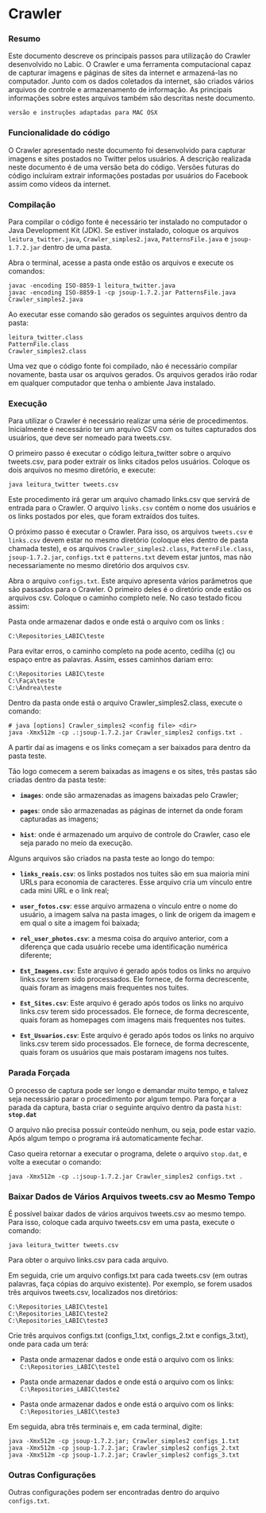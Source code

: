 Crawler
=======

### Resumo

Este documento descreve os principais passos para utilização do Crawler desenvolvido no Labic. O Crawler e uma ferramenta computacional capaz de capturar imagens e páginas de sites da internet e armazená-las no computador. Junto com  os dados coletados da internet, são criados vários arquivos de controle e armazenamento de informação. As principais informações sobre estes arquivos também são descritas neste documento.

```
versão e instruções adaptadas para MAC OSX
```

### Funcionalidade do código

O Crawler apresentado neste documento foi desenvolvido para capturar imagens e sites postados no Twitter pelos usuários. A descrição realizada neste documento é de uma versão beta do código. Versões futuras do código incluíram extrair informações postadas por usuários do Facebook assim como vídeos da internet.

### Compilação

Para compilar o código fonte é necessário ter instalado no computador o Java Development Kit (JDK). Se estiver instalado, coloque os arquivos `leitura_twitter.java`, `Crawler_simples2.java`, `PatternsFile.java` e `jsoup-1.7.2.jar` dentro de uma pasta.

Abra o terminal, acesse a pasta onde estão os arquivos e execute os comandos:

```
javac -encoding ISO-8859-1 leitura_twitter.java 
javac -encoding ISO-8859-1 -cp jsoup-1.7.2.jar PatternsFile.java Crawler_simples2.java 
```

Ao executar esse comando são gerados os seguintes arquivos dentro da pasta:

```
leitura_twitter.class
PatternFile.class
Crawler_simples2.class
```

Uma vez que o código fonte foi compilado, não é necessário compilar novamente, basta usar os arquivos gerados. Os arquivos gerados irão rodar em qualquer computador que tenha o ambiente Java instalado.

### Execução


Para utilizar o Crawler é necessário realizar uma série de procedimentos. Inicialmente é necessário ter um arquivo CSV com os tuites capturados dos usuários, que deve ser nomeado para tweets.csv.

O primeiro passo é executar o código leitura_twitter sobre o arquivo tweets.csv, para poder extrair os links citados pelos usuários. Coloque os dois arquivos no mesmo diretório, e execute:

```
java leitura_twitter tweets.csv
```

Este procedimento irá gerar um arquivo chamado links.csv que servirá de entrada para o Crawler. O arquivo `links.csv` contém o nome dos usuários e os links postados por eles, que foram extraídos dos tuites.

O próximo passo é executar o Crawler. Para isso, os arquivos `tweets.csv` e `links.csv` devem estar no mesmo diretório (coloque eles dentro de pasta chamada teste), e os arquivos `Crawler_simples2.class`, `PatternFile.class`,  `jsoup-1.7.2.jar`, `configs.txt` e `patterns.txt` devem estar juntos, mas não necessariamente no mesmo diretório dos arquivos csv.

Abra o arquivo `configs.txt`. Este arquivo apresenta vários parâmetros que são passados para o Crawler. O primeiro deles é o diretório onde estão os arquivos csv. Coloque o caminho completo nele. No caso testado ficou assim:

Pasta onde armazenar dados e onde está o arquivo com os links :

```
C:\Repositories_LABIC\teste
```

Para evitar erros, o caminho completo na pode acento, cedilha (ç) ou espaço entre as palavras. Assim, esses caminhos dariam erro:

```
C:\Repositories LABIC\teste
C:\Faça\teste
C:\Ándrea\teste
```

Dentro da pasta onde está o arquivo Crawler_simples2.class, execute o comando:

```
# java [options] Crawler_simples2 <config file> <dir>
java -Xmx512m -cp .:jsoup-1.7.2.jar Crawler_simples2 configs.txt .
```

A partir daí as imagens e os links começam a ser baixados para dentro da pasta teste.

Tão logo comecem a serem baixadas as imagens e os sites, três pastas são criadas dentro da pasta teste:

* **`images`**: onde são armazenadas as imagens baixadas pelo Crawler;

* **`pages`**: onde são armazenadas as páginas de internet da onde foram capturadas as imagens;

* **`hist`**: onde é armazenado um arquivo de controle do Crawler, caso ele seja parado no meio da execução.

Alguns arquivos são criados na pasta teste ao longo do tempo:

* **`links_reais.csv`**: os links postados nos tuites são em sua maioria mini URLs para economia de caracteres. Esse arquivo cria um vínculo entre cada mini URL e o link real;

* **`user_fotos.csv`**: esse arquivo armazena o vínculo entre o nome do usuário, a imagem salva na pasta images, o link de origem da imagem e em qual o site a imagem foi baixada;

* **`rel_user_photos.csv`**: a mesma coisa do arquivo anterior, com a diferença que cada usuário recebe uma identificação numérica diferente;

* **`Est_Imagens.csv`**: Este arquivo é gerado após todos os links no arquivo links.csv terem sido processados. Ele fornece, de forma decrescente, quais foram as imagens mais frequentes nos tuites.

* **`Est_Sites.csv`**: Este arquivo é gerado após todos os links no arquivo links.csv terem sido processados. Ele fornece, de forma decrescente, quais foram as homepages com imagens mais frequentes nos tuites.

* **`Est_Usuarios.csv`**: Este arquivo é gerado após todos os links no arquivo links.csv terem sido processados. Ele fornece, de forma decrescente, quais foram os usuários que mais postaram imagens nos tuites.

### Parada Forçada

O processo de captura pode ser longo e demandar muito tempo, e talvez seja necessário parar o procedimento por algum tempo. Para forçar a parada da captura, basta criar o seguinte arquivo dentro da pasta `hist`: **`stop.dat`**

O arquivo não precisa possuir conteúdo nenhum, ou seja, pode estar vazio.
Após algum tempo o programa irá automaticamente fechar.

Caso queira retornar a executar o programa, delete o arquivo `stop.dat`, e volte a executar o comando:

```
java -Xmx512m -cp .:jsoup-1.7.2.jar Crawler_simples2 configs.txt .
```

### Baixar Dados de Vários Arquivos tweets.csv ao Mesmo Tempo

É possível baixar dados de vários arquivos tweets.csv ao mesmo tempo. Para isso, coloque cada arquivo tweets.csv em uma pasta, execute o comando:

```
java leitura_twitter tweets.csv
```

Para obter o arquivo links.csv para cada arquivo.

Em seguida, crie um arquivo configs.txt para cada tweets.csv (em outras palavras, faça cópias do arquivo existente). Por exemplo, se forem usados três arquivos tweets.csv, localizados nos diretórios:

```
C:\Repositories_LABIC\teste1
C:\Repositories_LABIC\teste2
C:\Repositories_LABIC\teste3
```

Crie três arquivos configs.txt (configs_1.txt, configs_2.txt e configs_3.txt), onde para cada um terá:

* Pasta onde armazenar dados e onde está o arquivo com os links:	`C:\Repositories_LABIC\teste1`

* Pasta onde armazenar dados e onde está o arquivo com os links:	`C:\Repositories_LABIC\teste2`

* Pasta onde armazenar dados e onde está o arquivo com os links:	`C:\Repositories_LABIC\teste3`

Em seguida, abra três terminais e, em cada terminal, digite:

```
java -Xmx512m -cp jsoup-1.7.2.jar; Crawler_simples2 configs_1.txt
java -Xmx512m -cp jsoup-1.7.2.jar; Crawler_simples2 configs_2.txt
java -Xmx512m -cp jsoup-1.7.2.jar; Crawler_simples2 configs_3.txt
```

### Outras Configurações

Outras configurações podem ser encontradas dentro do arquivo `configs.txt`.
